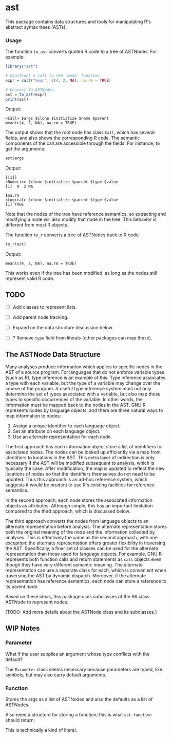 
# ast

This package contains data structures and tools for manipulating R's abstract
syntax trees (ASTs).

### Usage 

The function `to_ast` converts quoted R code to a tree of ASTNodes. For
example:
```r
library("ast")

# Construct a call to the `mean` function.
expr = call("mean", c(4, 2, NA), na.rm = TRUE)

# Convert to ASTNodes.
ast = to_ast(expr)
print(ast)
```
Output:
```
<Call> $args $clone $initialize $name $parent
mean(c(4, 2, NA), na.rm = TRUE)
```
The output shows that the root node has class `Call`, which has several fields,
and also shows the corresponding R code. The semantic components of the call
are accessible through the fields. For instance, to get the arguments:
```r
ast$args
```
Output:
```
[[1]]
<Numeric> $clone $initialize $parent $type $value
[1]  4  2 NA

$na.rm
<Logical> $clone $initialize $parent $type $value
[1] TRUE
```
Note that the nodes of the tree have reference semantics, so extracting and
modifying a node will also modify that node in the tree. This behavior is
different from most R objects.

The function `to_r` converts a tree of ASTNodes back to R code:
```r
to_r(ast)
```
Output:
```
mean(c(4, 2, NA), na.rm = TRUE)
```
This works even if the tree has been modified, as long as the nodes still
represent valid R code.


## TODO

* [ ] Add classes to represent lists.
* [ ] Add parent node tracking.
* [ ] Expand on the data structure discussion below.
* [ ] ? Remove `type` field from literals (other packages can map these).


## The ASTNode Data Structure

Many analyses produce information which applies to specific nodes in the AST of
a source program. For languages that do not enforce variable types (such as R),
type inference is an example of this. Type inference associates a type with
each variable, but the type of a variable may change over the course of the
program. A useful type inference system must not only determine the set of
types associated with a variable, but also map those types to specific
occurrences of the variable. In other words, the information must be mapped
back to the nodes in the AST. GNU R represents nodes by language objects, and
there are three natural ways to map information to nodes:

1. Assign a unique identifier to each language object.
2. Set an attribute on each language object.
3. Use an alternate representation for each node.

The first approach has each information object store a list of identifiers for
associated nodes. The nodes can be looked up efficiently via a map from
identifiers to locations in the AST. This extra layer of indirection is only
necessary if the AST will be modified subsequent to analysis, which is
typically the case. After modification, the map is updated to reflect the new
locations of nodes so that the identifiers themselves do not need to be
updated. Thus this approach is an ad-hoc reference system, which suggests it
would be prudent to use R's existing facilities for reference semantics.

In the second approach, each node stores the associated information objects as
attributes. Although simple, this has an important limitation compared to the
third approach, which is discussed below.

The third approach converts the nodes from language objects to an alternate
representation before analysis. The alternate representation stores both the
original meaning of the node and the information collected by analyses. This is
effectively the same as the second approach, with one exception: the alternate
representation offers greater flexibility in traversing the AST. Specifically,
a finer set of classes can be used for the alternate representation than those
used for language objects. For example, GNU R represents both function calls
and return statements as `call` objects even though they have very different
semantic meaning. The alternate representation can use a separate class for
each, which is convenient when traversing the AST by dynamic dispatch.
Moreover, if the alternate representation has reference semantics, each node
can store a reference to its parent node.

Based on these ideas, this package uses subclasses of the R6 class ASTNode to
represent nodes.

[TODO: Add more details about the ASTNode class and its subclasses.]


## WIP Notes

### Parameter

What if the user supplies an argument whose type conflicts with the default?

The `Parameter` class seems necessary because parameters are typed, like
symbols, but may also carry default arguments.


### Function

Stores the args as a list of ASTNodes and also the defaults as a list of
ASTNodes. 

Also need a structure for storing a function; this is what `ast.function`
should return.

This is technically a kind of literal.
